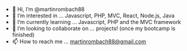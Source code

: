 - 👋 Hi, I’m @martinrombach88
- 👀 I’m interested in ... Javascript, PHP, MVC, React, Node.js, Java
- 🌱 I’m currently learning ... Javascript, PHP and the MVC framework
- 💞️ I’m looking to collaborate on ... projects! (once my bootcamp is finished)
- 📫 How to reach me ... martinrombach88@gmail.com

<!---
martinrombach88/martinrombach88 is a ✨ special ✨ repository because its `README.md` (this file) appears on your GitHub profile.
You can click the Preview link to take a look at your changes.
--->
